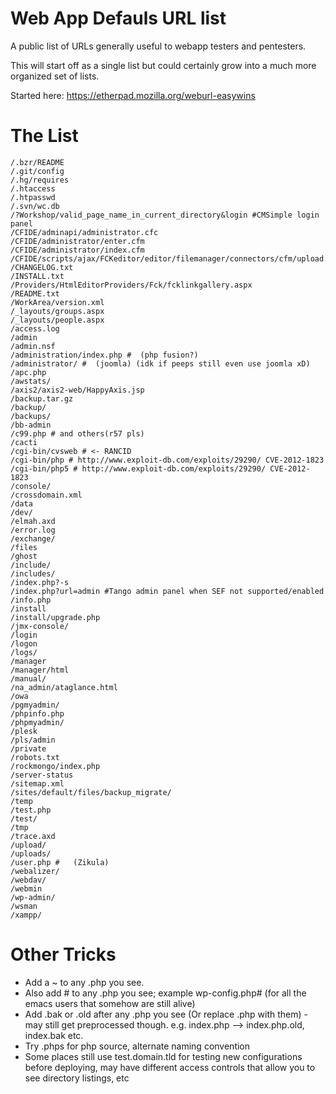 Web App Defauls URL list
==========

A public list of URLs generally useful to webapp testers and pentesters.

This will start off as a single list but could certainly grow into a much more organized set of lists.

Started here: https://etherpad.mozilla.org/weburl-easywins

# The List
```
/.bzr/README
/.git/config
/.hg/requires
/.htaccess
/.htpasswd
/.svn/wc.db
/?Workshop/valid_page_name_in_current_directory&login #CMSimple login panel 
/CFIDE/adminapi/administrator.cfc
/CFIDE/administrator/enter.cfm
/CFIDE/administrator/index.cfm
/CFIDE/scripts/ajax/FCKeditor/editor/filemanager/connectors/cfm/upload.cfm
/CHANGELOG.txt
/INSTALL.txt
/Providers/HtmlEditorProviders/Fck/fcklinkgallery.aspx
/README.txt
/WorkArea/version.xml
/_layouts/groups.aspx
/_layouts/people.aspx
/access.log
/admin
/admin.nsf
/administration/index.php #  (php fusion?)
/administrator/ #  (joomla) (idk if peeps still even use joomla xD)
/apc.php
/awstats/
/axis2/axis2-web/HappyAxis.jsp
/backup.tar.gz
/backup/
/backups/
/bb-admin
/c99.php # and others(r57 pls)
/cacti
/cgi-bin/cvsweb # <- RANCID
/cgi-bin/php # http://www.exploit-db.com/exploits/29290/ CVE-2012-1823
/cgi-bin/php5 # http://www.exploit-db.com/exploits/29290/ CVE-2012-1823
/console/
/crossdomain.xml
/data
/dev/
/elmah.axd
/error.log
/exchange/
/files
/ghost
/include/
/includes/
/index.php?-s
/index.php?url=admin #Tango admin panel when SEF not supported/enabled
/info.php
/install
/install/upgrade.php
/jmx-console/
/login
/logon
/logs/
/manager
/manager/html
/manual/
/na_admin/ataglance.html
/owa
/pgmyadmin/
/phpinfo.php
/phpmyadmin/
/plesk
/pls/admin
/private
/robots.txt
/rockmongo/index.php
/server-status
/sitemap.xml
/sites/default/files/backup_migrate/
/temp
/test.php
/test/
/tmp
/trace.axd
/upload/
/uploads/
/user.php #   (Zikula)
/webalizer/
/webdav/
/webmin
/wp-admin/
/wsman
/xampp/
```

# Other Tricks

+ Add a ~ to any .php you see.
+ Also add # to any .php you see; example wp-config.php# (for all the emacs users that somehow are still alive)
+ Add .bak or .old after any .php you see (Or replace .php with them) - may still get preprocessed though. e.g. index.php --> index.php.old, index.bak etc.
+ Try .phps for php source, alternate naming convention
+ Some places still use test.domain.tld for testing new configurations before deploying, may have different access controls that allow you to see directory listings, etc
